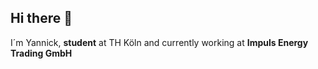 ## Hi there 👋

I´m Yannick, **student** at TH Köln and currently working at **Impuls Energy Trading GmbH**

